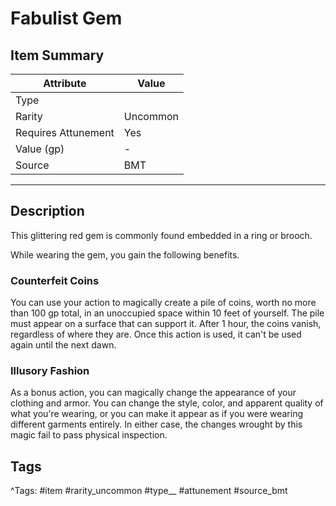# Fabulist Gem

## Item Summary

| Attribute            | Value                        |
|----------------------|------------------------------|
| Type                 |   |
| Rarity               | Uncommon             |
| Requires Attunement  | Yes                |
| Value (gp)           | -    |
| Source               | BMT |

---

## Description

This glittering red gem is commonly found embedded in a ring or brooch.

While wearing the gem, you gain the following benefits.

### Counterfeit Coins

You can use your action to magically create a pile of coins, worth no more than 100 gp total, in an unoccupied space within 10 feet of yourself. The pile must appear on a surface that can support it. After 1 hour, the coins vanish, regardless of where they are. Once this action is used, it can't be used again until the next dawn.

### Illusory Fashion

As a bonus action, you can magically change the appearance of your clothing and armor. You can change the style, color, and apparent quality of what you're wearing, or you can make it appear as if you were wearing different garments entirely. In either case, the changes wrought by this magic fail to pass physical inspection.

## Tags

^Tags: #item #rarity_uncommon #type__ #attunement #source_bmt